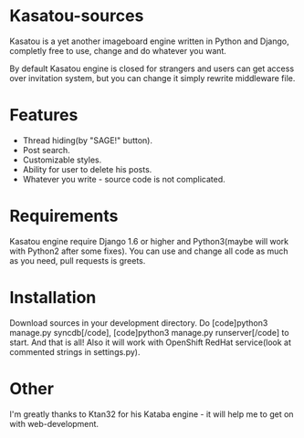 Kasatou-sources
===============

 Kasatou is a yet another imageboard engine written in Python and Django, completly free to use, change and do whatever you want.

 By default Kasatou engine is closed for strangers and users can get access over invitation system, but you can change it simply rewrite middleware file.

Features
===============

 * Thread hiding(by "SAGE!" button).
 * Post search.
 * Customizable styles.
 * Ability for user to delete his posts.
 * Whatever you write - source code is not complicated.


Requirements
===============

 Kasatou engine require Django 1.6 or higher and Python3(maybe will work with Python2 after some fixes). You can use and change all code as much as you need, pull requests is greets.
 
 
Installation
===============

 Download sources in your development directory.
 Do [code]python3 manage.py syncdb[/code], [code]python3 manage.py runserver[/code] to start.
 And that is all! Also it will work with OpenShift RedHat service(look at commented strings in settings.py).

Other
===============

 I'm greatly thanks to Ktan32 for his Kataba engine - it will help me to get on with web-development.
